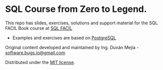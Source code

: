 # SQL Course from Zero to Legend.

This repo has slides, exercises, solutions and support material for the SQL FACIL Book course at [SQL FACIL](http://sqlfacil.com/)

* Examples and exercises are based on [PostgreSQL](https://www.postgresql.org/)

Original content developed and maintained by Ing. Duván Mejía - software.bugs.io@gmail.com

Distributed under the [MIT license](LICENSE.md).

